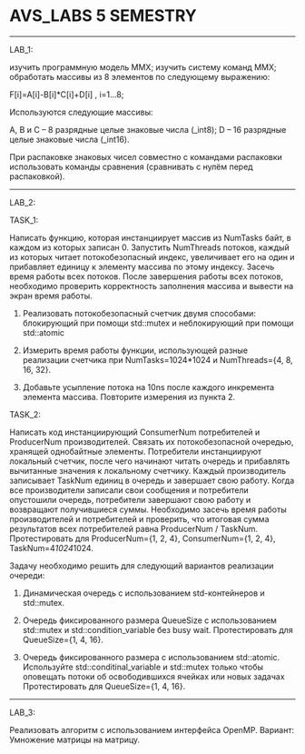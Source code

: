 # AVS_LABS 5 SEMESTRY
-----------------------------------------------------------------------------------------------------------------------------------------------
LAB_1:

изучить программную модель ММХ;
изучить систему команд ММХ;
обработать массивы из 8 элементов по следующему выражению:

F[i]=A[i]-B[i]*C[i]+D[i] , i=1...8;

Используются следующие массивы:

  A, B и С – 8 разрядные целые знаковые числа (_int8);
  D – 16 разрядные целые знаковые числа (_int16).
  
При распаковке знаковых чисел совместно с командами распаковки использовать команды сравнения (сравнивать с нулём перед распаковкой).

-----------------------------------------------------------------------------------------------------------------------------------------------
LAB_2:

TASK_1:

Написать функцию, которая инстанциирует массив из NumTasks байт, в
каждом из которых записан 0. Запустить NumThreads потоков, каждый из которых
читает потокобезопасный индекс, увеличивает его на один и прибавляет единицу к
элементу массива по этому индексу. Засечь время работы всех потоков. После
завершения работы всех потоков, необходимо проверить корректность заполнения
массива и вывести на экран время работы.

1. Реализовать потокобезопасный счетчик двумя способами: блокирующий при
помощи std::mutex и неблокирующий при помощи std::atomic

2. Измерить время работы функции, использующей разные реализации
счетчика при NumTasks=1024*1024 и NumThreads={4, 8, 16, 32}.

3. Добавьте усыпление потока на 10ns после каждого инкремента элемента
массива. Повторите измерения из пункта 2.

TASK_2:

Написать код инстанциирующий ConsumerNum потребителей и
ProducerNum производителей. Связать их потокобезопасной очередью, хранящей
однобайтные элементы. Потребители инстанциируют локальный счетчик, после
чего начинают читать очередь и прибавлять вычитанные значения к локальному
счетчику. Каждый производитель записывает TaskNum единиц в очередь и
завершает свою работу. Когда все производители записали свои сообщения и
потребители опустошили очередь, потребители завершают свою работу и
возвращают получившиеся суммы. Необходимо засечь время работы
производителей и потребителей и проверить, что итоговая сумма результатов всех
потребителей равна ProducerNum / TaskNum. Протестировать для
ProducerNum={1, 2, 4}, ConsumerNum={1, 2, 4}, TaskNum=4*1024*1024.

Задачу необходимо решить для следующий вариантов реализации очереди:

1. Динамическая очередь с использованием std-контейнеров и std::mutex.

2. Очередь фиксированного размера QueueSize с использованием std::mutex и
std::condition_variable без busy wait. Протестировать для QueueSize={1, 4,
16}.

3. Очередь фиксированного размера с использованием std::atomic. Используйте
std::conditinal_variable и std::mutex только чтобы оповещать потоки об
освободившихся ячейках или новых задачах Протестировать для
QueueSize={1, 4, 16}.

-----------------------------------------------------------------------------------------------------------------------------------------------
LAB_3:

Реализовать алгоритм с использованием интерфейса OpenMP.
Вариант: Умножение матрицы на матрицу.
